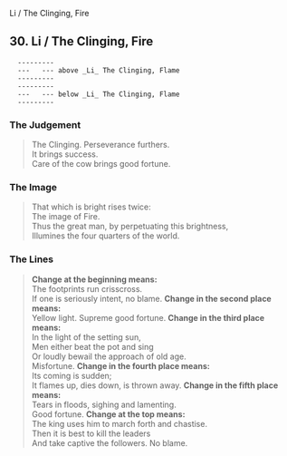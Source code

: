 Li / The Clinging, Fire
## 30. Li / The Clinging, Fire
      ---------
      ---   --- above _Li_ The Clinging, Flame  
      ---------
      ---------
      ---   --- below _Li_ The Clinging, Flame  
      ---------
### The Judgement
> The Clinging. Perseverance furthers.  
 It brings success.  
 Care of the cow brings good fortune.
### The Image
> That which is bright rises twice:  
 The image of Fire.  
 Thus the great man, by perpetuating this brightness,  
 Illumines the four quarters of the world.
### The Lines

 > **Change at the beginning means:**  
 The footprints run crisscross.  
 If one is seriously intent, no blame.
 > **Change in the second place means:**  
 Yellow light. Supreme good fortune.
 > **Change in the third place means:**  
 In the light of the setting sun,  
 Men either beat the pot and sing  
 Or loudly bewail the approach of old age.  
 Misfortune.
 > **Change in the fourth place means:**  
 Its coming is sudden;  
 It flames up, dies down, is thrown away.
 > **Change in the fifth place means:**  
 Tears in floods, sighing and lamenting.  
 Good fortune.
 > **Change at the top means:**  
 The king uses him to march forth and chastise.  
 Then it is best to kill the leaders  
 And take captive the followers. No blame.




